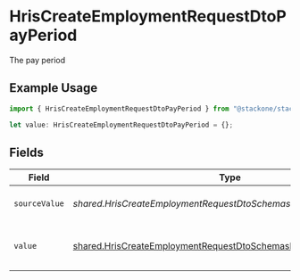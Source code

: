 # HrisCreateEmploymentRequestDtoPayPeriod

The pay period

## Example Usage

```typescript
import { HrisCreateEmploymentRequestDtoPayPeriod } from "@stackone/stackone-client-ts/sdk/models/shared";

let value: HrisCreateEmploymentRequestDtoPayPeriod = {};
```

## Fields

| Field                                                                                                                                           | Type                                                                                                                                            | Required                                                                                                                                        | Description                                                                                                                                     | Example                                                                                                                                         |
| ----------------------------------------------------------------------------------------------------------------------------------------------- | ----------------------------------------------------------------------------------------------------------------------------------------------- | ----------------------------------------------------------------------------------------------------------------------------------------------- | ----------------------------------------------------------------------------------------------------------------------------------------------- | ----------------------------------------------------------------------------------------------------------------------------------------------- |
| `sourceValue`                                                                                                                                   | *shared.HrisCreateEmploymentRequestDtoSchemasPayPeriodSourceValue*                                                                              | :heavy_minus_sign:                                                                                                                              | The source value of the pay period.                                                                                                             | Hour                                                                                                                                            |
| `value`                                                                                                                                         | [shared.HrisCreateEmploymentRequestDtoSchemasPayPeriodValue](../../../sdk/models/shared/hriscreateemploymentrequestdtoschemaspayperiodvalue.md) | :heavy_minus_sign:                                                                                                                              | The pay period of the job postings.                                                                                                             | hour                                                                                                                                            |